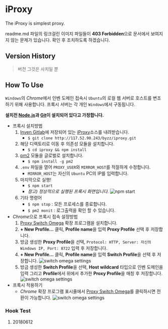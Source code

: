 # iProxy

The iProxy is simplest proxy.

readme.md 파일의 링크걸린 이미지 파일들이 **403 Forbidden**으로 문서에서 보여지지 않는 문제가 있습니다. 
확인 후 조치하도록 하겠습니다.

## Version History

> 버전 그것은 사치일 뿐

## How To Use
`Windows`의 *Chrome*에서 인벤 도메인 접속시 `Ubuntu`의 로컬 웹 서버로 호스트를 변조하기 위해 사용합니다.
프록시 서버는 각 개인 `Windows`에서 구동됩니다.

**설치전 [Node.js]과 [Git]이 설치되어 있다고 가정합니다.**

 - 프록시 설치방법
    1. [Inven Gitlab]에 저장되어 있는 [iProxy]소스를 내려받습니다.
        - `$ git clone http://117.52.90.243/byzz/iproxy.git`
    1. 해당 디렉토리로 이동 후 의존성 모듈을 설치합니다.
        - `$ cd iproxy && npm install`
    1. [pm2] 모듈을 글로벌로 설치합니다.
        - `$ npm install -g pm2`
    1. `.env` 파일을 열어 `PROXY_USER`와 `MIRROR_HOST`를 적절하게 수정합니다.
        - `MIRROR_HOST`는 자신의 `Ubuntu` PC의 IP를 입력합니다.
    1. 마지막으로 실행!
        - `$ npm start`
        - *참고\) 정상적으로 실행된 프록시 화면입니다.*
        ![npm start](http://static.inven.co.kr/image_2011/test/dev/krapp_md/krapp_npm_start.jpg)
    1. 기타 명령어
        - `$ npm stop` : 모든 프로세스를 종료합니다.
        - `$ pm2 monit` : 로그출력을 확인 할 수 있습니다.
 - *Chrome*으로 프록시 접속 설정방법
    1. [Proxy Switch Omega] 확장 프로그램을 설치합니다.
    1. **+ New Profile...** 클릭, **Profile name**을 입력 **Proxy Profile** 선택 후 저장합니다.
    1. 방금 생성한 **Proxy Profile**을 선택, `Protocol: HTTP, Server: 자신의 Windows IP, Port: 8722` 입력 후 저장합니다.
    1. **+ New Profile...** 클릭, **Profile name**을 입력 **Switch Profile**을 선택 후 저장합니다.
        ![switch omega settings](http://static.inven.co.kr/image_2011/test/dev/krapp_md/krapp_omega_settings2.jpg)
    1. 방금 생성한 **Switch Profile**을 선택, **Host wildcard** 타입으로 인벤 도메인을 입력 그리고 **Profile**에서 위에서 추가한 **Proxy Profile**을 매칭 후 저장합니다.
        ![switch omega settings](http://static.inven.co.kr/image_2011/test/dev/krapp_md/krapp_omega_settings.jpg)
 - 프록시 적용하기
    - *Chrome* 확장 프로그램 표시줄에서 [Proxy Switch Omega]를 클릭하시면 전환이 가능합니다.
        ![switch omega settings](http://static.inven.co.kr/image_2011/test/dev/krapp_md/krapp_omeage_switching.jpg)

### Hook Test

1. 20180612

[Laravel]: https://laravel.com/
[Node.js]: https://nodejs.org/en/
[Git]: https://git-scm.com/downloads
[Inven Gitlab]: http://117.52.90.243/dashboard/projects
[iProxy]: http://117.52.90.243/byzz/iproxy
[pm2]: https://www.npmjs.com/package/pm2
[Proxy Switch Omega]: https://chrome.google.com/webstore/detail/proxy-switchyomega/padekgcemlokbadohgkifijomclgjgif